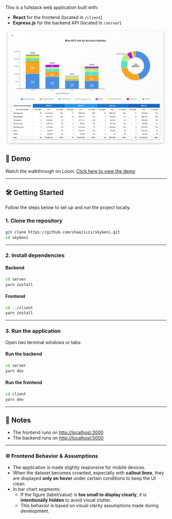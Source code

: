 This is a fullstack web application built with:

-  **React** for the frontend (located in `/client`)
-  **Express.js** for the backend API (located in `/server`)

![App Preview](./client/src/assets/skyGeniTask.png)

## 🎥 Demo

Watch the walkthrough on Loom: [Click here to view the demo](https://www.loom.com/share/3ae2c731f6304b438fdb3ef3b7250819?sid=4c762507-5314-4be1-912e-e01e58273a03)

---

## 🛠 Getting Started

Follow the steps below to set up and run the project locally.

### 1. Clone the repository

```bash
git clone https://github.com/shaajiiii/skyGeni.git
cd skyGeni
```

---

### 2. Install dependencies

#### Backend

```bash
cd server
yarn install
```

#### Frontend

```bash
cd ../client
yarn install
```

---

### 3. Run the application

Open two terminal windows or tabs:

#### Run the backend

```bash
cd server
yarn dev
```

#### Run the frontend

```bash
cd client
yarn dev
```

---


## 📝 Notes

- The frontend runs on [http://localhost:3000](http://localhost:5173)
- The backend runs on [http://localhost:5000](http://localhost:5000)

---


### ⚙️ Frontend Behavior & Assumptions

- The application is made slightly responsive for mobile devices. 
- When the dataset becomes crowded, especially with **callout lines**, they are displayed **only on hover** under certain conditions to keep the UI clean.
- In bar chart segments:
  - If the figure (label/value) is **too small to display clearly**, it is **intentionally hidden** to avoid visual clutter.
  - This behavior is based on visual clarity assumptions made during development.



